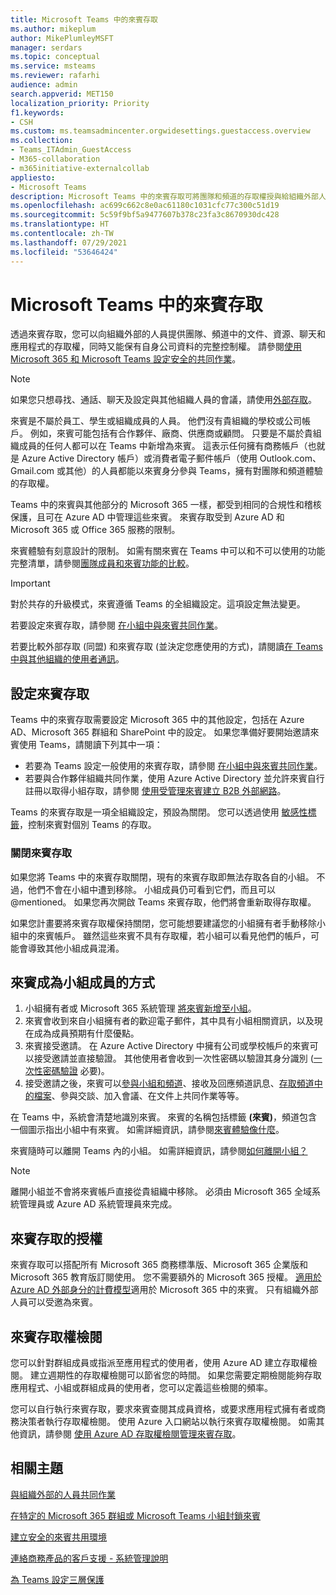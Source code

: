 ```yaml
---
title: Microsoft Teams 中的來賓存取
ms.author: mikeplum
author: MikePlumleyMSFT
manager: serdars
ms.topic: conceptual
ms.service: msteams
ms.reviewer: rafarhi
audience: admin
search.appverid: MET150
localization_priority: Priority
f1.keywords:
- CSH
ms.custom: ms.teamsadmincenter.orgwidesettings.guestaccess.overview
ms.collection:
- Teams_ITAdmin_GuestAccess
- M365-collaboration
- m365initiative-externalcollab
appliesto:
- Microsoft Teams
description: Microsoft Teams 中的來賓存取可將團隊和頻道的存取權授與給組織外部人員，讓貴組織中的團隊與組織外部的人員共同作業。
ms.openlocfilehash: ac699c662c8e0ac61180c1031cfc77c300c51d19
ms.sourcegitcommit: 5c59f9bf5a9477607b378c23fa3c8670930dc428
ms.translationtype: HT
ms.contentlocale: zh-TW
ms.lasthandoff: 07/29/2021
ms.locfileid: "53646424"
---
```

# <a name="guest-access-in-microsoft-teams"></a>Microsoft Teams 中的來賓存取

透過來賓存取，您可以向組織外部的人員提供團隊、頻道中的文件、資源、聊天和應用程式的存取權，同時又能保有自身公司資料的完整控制權。 請參閱[使用 Microsoft 365 和 Microsoft Teams 設定安全的共同作業](/microsoft-365/solutions/setup-secure-collaboration-with-teams)。

> [!NOTE]
> 如果您只想尋找、通話、聊天及設定與其他組織人員的會議，請使用[外部存取](manage-external-access.md)。

來賓是不屬於員工、學生或組織成員的人員。 他們沒有貴組織的學校或公司帳戶。 例如，來賓可能包括有合作夥伴、廠商、供應商或顧問。 只要是不屬於貴組織成員的任何人都可以在 Teams 中新增為來賓。 這表示任何擁有商務帳戶（也就是 Azure Active Directory 帳戶）或消費者電子郵件帳戶（使用 Outlook.com、Gmail.com 或其他）的人員都能以來賓身分參與 Teams，擁有對團隊和頻道體驗的存取權。

Teams 中的來賓與其他部分的 Microsoft 365 一樣，都受到相同的合規性和稽核保護，且可在 Azure AD 中管理這些來賓。 來賓存取受到 Azure AD 和 Microsoft 365 或 Office 365 服務的限制。

來賓體驗有刻意設計的限制。 如需有關來賓在 Teams 中可以和不可以使用的功能完整清單，請參閱[團隊成員和來賓功能的比較](guest-experience.md#comparison-of-team-member-and-guest-capabilities)。

> [!IMPORTANT]
> 對於共存的升級模式，來賓遵循 Teams 的全組織設定。這項設定無法變更。

若要設定來賓存取，請參閱 [在小組中與來賓共同作業](/microsoft-365/solutions/collaborate-as-team)。 

若要比較外部存取 (同盟) 和來賓存取 (並決定您應使用的方式)，請閱讀[在 Teams 中與其他組織的使用者通訊](communicate-with-users-from-other-organizations.md)。

## <a name="set-up-guest-access"></a>設定來賓存取

Teams 中的來賓存取需要設定 Microsoft 365 中的其他設定，包括在 Azure AD、Microsoft 365 群組和 SharePoint 中的設定。 如果您準備好要開始邀請來賓使用 Teams，請閱讀下列其中一項：

- 若要為 Teams 設定一般使用的來賓存取，請參閱 [在小組中與來賓共同作業](/microsoft-365/solutions/collaborate-as-team)。
- 若要與合作夥伴組織共同作業，使用 Azure Active Directory 並允許來賓自行註冊以取得小組存取，請參閱 [使用受管理來賓建立 B2B 外部網路](/microsoft-365/solutions/b2b-extranet)。

Teams 的來賓存取是一項全組織設定，預設為關閉。 您可以透過使用 [敏感性標籤](/microsoft-365/compliance/sensitivity-labels-teams-groups-sites)，控制來賓對個別 Teams 的存取。

### <a name="turning-guest-access-off"></a>關閉來賓存取

如果您將 Teams 中的來賓存取關閉，現有的來賓存取即無法存取各自的小組。 不過，他們不會在小組中遭到移除。 小組成員仍可看到它們，而且可以　@mentioned。 如果您再次開啟 Teams 來賓存取，他們將會重新取得存取權。

如果您計畫要將來賓存取權保持關閉，您可能想要建議您的小組擁有者手動移除小組中的來賓帳戶。 雖然這些來賓不具有存取權，若小組可以看見他們的帳戶，可能會導致其他小組成員混淆。

## <a name="how-a-guest-becomes-a-member-of-a-team"></a>來賓成為小組成員的方式

1. 小組擁有者或 Microsoft 365 系統管理 [將來賓新增至小組](https://support.office.com/article/add-guests-to-a-team-fccb4fa6-f864-4508-bdde-256e7384a14f)。
2. 來賓會收到來自小組擁有者的歡迎電子郵件，其中具有小組相關資訊，以及現在成為成員預期有什麼優點。
3. 來賓接受邀請。
  在 Azure Active Directory 中擁有公司或學校帳戶的來賓可以接受邀請並直接驗證。 其他使用者會收到一次性密碼以驗證其身分識別 ([一次性密碼驗證](/azure/active-directory/external-identities/one-time-passcode) 必要)。
4. 接受邀請之後，來賓可以[參與小組和頻道](https://support.office.com/article/df38ae23-8f85-46d3-b071-cb11b9de5499)、接收及回應頻道訊息、[存取頻道中的檔案](https://support.office.com/article/access-files-in-channels-c593c78a-27c4-4661-a598-682baa30ca7e)、參與交談、加入會議、在文件上共同作業等等。 

在 Teams 中，系統會清楚地識別來賓。 來賓的名稱包括標籤 **(來賓)**，頻道包含一個圖示指出小組中有來賓。 如需詳細資訊，請參閱[來賓體驗像什麼](guest-experience.md)。
  
來賓隨時可以離開 Teams 內的小組。 如需詳細資訊，請參閱[如何離開小組？](https://support.office.com/article/leave-a-team-e481005d-3ec6-4694-b300-375472ba4076)

> [!NOTE]
> 離開小組並不會將來賓帳戶直接從貴組織中移除。 必須由 Microsoft 365 全域系統管理員或 Azure AD 系統管理員來完成。

## <a name="licensing-for-guest-access"></a>來賓存取的授權

來賓存取可以搭配所有 Microsoft 365 商務標準版、Microsoft 365 企業版和 Microsoft 365 教育版訂閱使用。 您不需要額外的 Microsoft 365 授權。 [適用於 Azure AD 外部身分的計費模型](/azure/active-directory/b2b/licensing-guidance)適用於 Microsoft 365 中的來賓。 只有組織外部人員可以受邀為來賓。

## <a name="guest-access-reviews"></a>來賓存取權檢閱

您可以針對群組成員或指派至應用程式的使用者，使用 Azure AD 建立存取權檢閱。 建立週期性的存取權檢閱可以節省您的時間。 如果您需要定期檢閱能夠存取應用程式、小組或群組成員的使用者，您可以定義這些檢閱的頻率。 

您可以自行執行來賓存取，要求來賓查閱其成員資格，或要求應用程式擁有者或商務決策者執行存取權檢閱。 使用 Azure 入口網站以執行來賓存取權檢閱。 如需其他資訊，請參閱 [使用 Azure AD 存取權檢閱管理來賓存取](/azure/active-directory/governance/manage-guest-access-with-access-reviews)。

## <a name="related-topics"></a>相關主題

[與組織外部的人員共同作業](/microsoft-365/solutions/collaborate-with-people-outside-your-organization)

[在特定的 Microsoft 365 群組或 Microsoft Teams 小組封鎖來賓](/microsoft-365/solutions/per-group-guest-access)

[建立安全的來賓共用環境](/microsoft-365/solutions/create-secure-guest-sharing-environment)

[連絡商務產品的客戶支援 - 系統管理說明](/microsoft-365/admin/contact-support-for-business-products)

[為 Teams 設定三層保護](/microsoft-365/solutions/configure-teams-three-tiers-protection)
